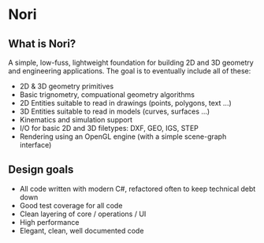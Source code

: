 # Nori

## What is Nori?
A simple, low-fuss, lightweight foundation for building 2D and 3D geometry and engineering applications. The goal is to eventually include all of these:

- 2D & 3D geometry primitives
- Basic trignometry, compuational geometry algorithms
- 2D Entities suitable to read in drawings (points, polygons, text ...)
- 3D Entities suitable to read in models (curves, surfaces ...)
- Kinematics and simulation support
- I/O for basic 2D and 3D filetypes: DXF, GEO, IGS, STEP
- Rendering using an OpenGL engine (with a simple scene-graph interface)

## Design goals
- All code written with modern C#, refactored often to keep technical debt down
- Good test coverage for all code
- Clean layering of core / operations / UI
- High performance
- Elegant, clean, well documented code
